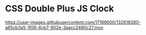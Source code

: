 # CSS Double Plus JS Clock

https://user-images.githubusercontent.com/17169600/132618380-a65cb3a5-1f06-4cb7-902e-3aacc2480c27.mov


